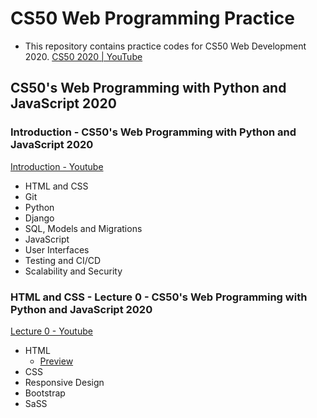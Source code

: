 # CS50 Web Programming Practice
* This repository contains practice codes for CS50 Web Development 2020. 
[CS50 2020 | YouTube](https://www.youtube.com/watch?v=Nn7EX3zkGUo&list=PLhQjrBD2T380xvFSUmToMMzERZ3qB5Ueu)

## CS50's Web Programming with Python and JavaScript 2020

### Introduction - CS50's Web Programming with Python and JavaScript 2020
[Introduction - Youtube](https://www.youtube.com/watch?v=Nn7EX3zkGUo&list=PLhQjrBD2T380xvFSUmToMMzERZ3qB5Ueu&index=1)
* HTML and CSS
* Git
* Python
* Django
* SQL, Models and Migrations
* JavaScript
* User Interfaces
* Testing and CI/CD
* Scalability and Security

### HTML and CSS - Lecture 0 - CS50's Web Programming with Python and JavaScript 2020
[Lecture 0 - Youtube](https://www.youtube.com/watch?v=Nn7EX3zkGUo&list=PLhQjrBD2T380xvFSUmToMMzERZ3qB5Ueu&index=2)
* HTML
  - [Preview]()
* CSS
* Responsive Design
* Bootstrap
* SaSS

### 